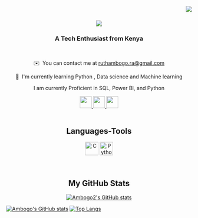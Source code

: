 <img align="right" src="https://visitor-badge.laobi.icu/badge?page_id=Ambogo2?.Ambogo2" />

<h1 align="center">
  <a href="https://git.io/typing.svg">
    <img src="https://readme-typing-svg.herokuapp.com?font=Righeous&size=35&center=true&vCenter=true&width=500&height=70&duration=4000&color=4E78B3&lines=Hi%20There%20👋;%20I%20am%20Ruth%20Ambogo!;" />
  </a> 
</h1>

<h3 align = "Center"> A Tech Enthusiast from Kenya </h3>
<br />

<div align = "center">
  
  ✉️  You can contact me at [ruthambogo.ra@gmail.com](mailto:ruthambogo.ra@gmail.com)
  
  🧠  I'm currently learning Python , Data science and Machine learning
  
  I am currently Proficient in SQL, Power BI, and Python

</div>


<div align="center">
  <a href="https://www.github.com/Ambogo2" target="_blank" rel="noreferrer">
    <img src="https://raw.githubusercontent.com/danielcranney/readme-generator/main/public/icons/socials/github.svg" width="32" height="32" />
  </a> 
  <a href="https://www.linkedin.com/in/ambogo-musungu" target="_blank" rel="noreferrer">
    <img src="https://raw.githubusercontent.com/danielcranney/readme-generator/main/public/icons/socials/linkedin.svg" width="32" height="32" />
  </a> 
  <a href="https://www.twitter.com/ruth_musungu" target="_blank" rel="noreferrer">
    <img src="https://raw.githubusercontent.com/danielcranney/readme-generator/main/public/icons/socials/twitter.svg" width="32" height="32" />
  </a>
</div>
<br /> 
  
<h2 align="center"> Languages-Tools</h2>
<p align="center">
<a href="https://docs.microsoft.com/en-us/cpp/?view=msvc-170" target="_blank" rel="noreferrer"><img src="https://raw.githubusercontent.com/danielcranney/readme-generator/main/public/icons/skills/c-colored.svg" width="36" height="36" alt="C" /></a>
<a href="https://www.python.org/" target="_blank" rel="noreferrer"><img src="https://raw.githubusercontent.com/danielcranney/readme-generator/main/public/icons/skills/python-colored.svg" width="36" height="36" alt="Python" /></a>
</p>

<br />
<div align="center">
  <h2>My GitHub Stats</h2>
  <a href="http://www.github.com/Ambogo2">
    <img src="https://github-readme-stats.vercel.app/api?username=Ambogo2&show_icons=true&hide=&count_private=true&title_color=0891b2&text_color=6366f1&icon_color=000000&bg_color=831843&hide_border=true&show_icons=true" alt="Ambogo2's GitHub stats" />
  </a>
</div>

[![Ambogo's GitHub stats](https://github-readme-stats.vercel.app/api?username=Ambogo2&show_icons=true&theme=radical)](https://github.com/Ambogo2/github-readme-stats)
[![Top Langs](https://github-readme-stats.vercel.app/api/top-langs/?username=Ambogo2&layout=compact)](https://github.com/Ambogo2/github-readme-stats)


